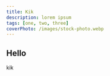 ```yaml
---
title: Kik
description: lorem ipsum
tags: [one, two, three]
coverPhoto: /images/stock-photo.webp
---
```


## Hello

kik
